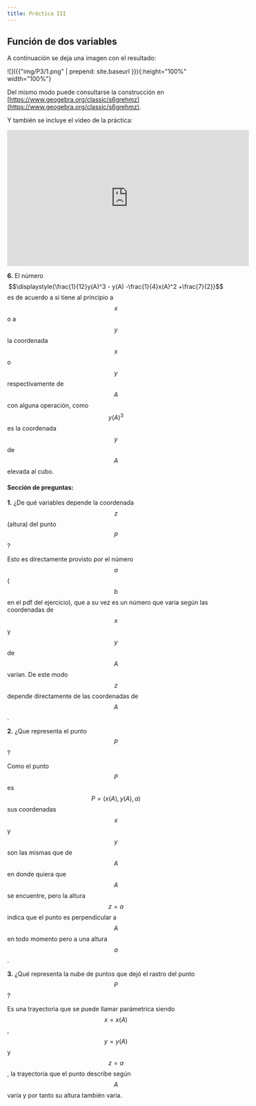 ```yaml
---
title: Práctica III
---
```


## Función de dos variables

A continuación se deja una imagen con el resultado:

![]({{"img/P3/1.png" | prepend: site.baseurl }}){:height="100%" width="100%"}

Del mismo modo puede consultarse la construcción en [https://www.geogebra.org/classic/s6grehmz](https://www.geogebra.org/classic/s6grehmz).

Y también se incluye el video de la práctica:

<iframe width="560" height="315" src="https://www.youtube.com/embed/rLhovZOqb-w" frameborder="0" allow="accelerometer; autoplay; encrypted-media; gyroscope; picture-in-picture" allowfullscreen></iframe>

__6.__ El número $$\displaystyle{\frac{1}{12}y(A)^3 - y(A) -\frac{1}{4}x(A)^2 +\frac{7}{2}}$$ es de acuerdo a si tiene al principio a $$x$$ o a $$y$$ la coordenada $$x$$ o $$y$$ respectivamente de $$A$$ con alguna operación, como $$y(A)^3$$ es la coordenada $$y$$ de $$A$$ elevada al cubo.

#### Sección de preguntas:

__1.__ ¿De qué variables depende la coordenada $$z$$ (altura) del punto $$P$$?

Esto es directamente provisto por el número $$a$$ ($$b$$ en el pdf del ejercicio), que a su vez es un número que varia según las coordenadas de $$x$$ y $$y$$ de $$A$$ varían. De este modo $$z$$ depende directamente de las coordenadas de $$A$$.

__2.__ ¿Que representa el punto $$P$$?

Como el punto $$P$$ es $$P=(x(A),y(A),a)$$ sus coordenadas $$x$$ y $$y$$ son las mismas que de $$A$$ en donde quiera que $$A$$ se encuentre, pero la altura $$z=a$$ indica que el punto es perpendicular a $$A$$ en todo momento pero a una altura $$a$$.

__3.__ ¿Qué representa la nube de puntos que dejó el rastro del punto $$P$$?

Es una trayectoria que se puede llamar parámetrica siendo $$x=x(A)$$, $$y=y(A)$$ y $$z=a$$, la trayectoria que el punto describe según $$A$$ varia y por tanto su altura también varia.
